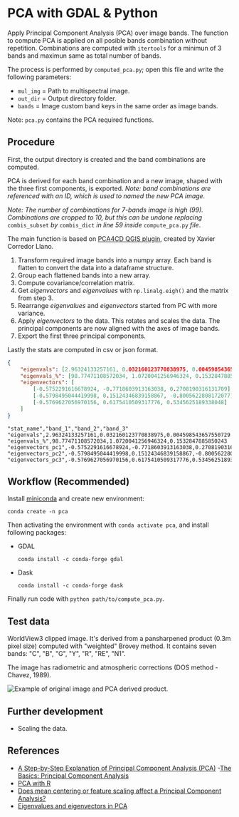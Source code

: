 # PCA with GDAL & Python

Apply Principal Component Analysis (PCA) over image bands. The function to
compute PCA is applied on all posible bands combination without repetition.
Combinations are computed with `itertools` for a minimun of 3 bands and
maximun same as total number of bands.

The process is performed by `computed_pca.py`; open this file and write the
following parameters:

- `mul_img` = Path to multispectral image.
- `out_dir` = Output directory folder.
- `bands`   = Image custom band keys in the same order as image bands.

Note: `pca.py` contains the PCA required functions.

## Procedure

First, the output directory is created and the band combinations are computed.

PCA is derived for each band combination and a new image, shaped with
the three first components, is exported. *Note: band combinations are
referenced with an ID, which is used to named the new PCA image.*

*Note: The number of combinations for 7-bands image is high (99). Combinations
are cropped to 10, but this can be undone replacing* `combis_subset` *by*
`combis_dict` *in line 59 inside* `compute_pca.py` *file*.

The main function is based on
[PCA4CD QGIS plugin](https://github.com/SMByC/PCA4CD/blob/master/core/pca_dask_gdal.py),
created by Xavier Corredor Llano.

1. Transform required image bands into a numpy array. Each band is flatten to
convert the data into a dataframe structure.
2. Group each flattened bands into a new array.
3. Compute covariance/correlation matrix.
4. Get *eigenvectors* and *eigenvalues* with `np.linalg.eigh()` and the matrix
from step 3.
5. Rearrange *eigenvalues* and *eigenvectors* started from PC with more
variance.
6. Apply *eigenvectors* to the data. This rotates and scales the data.
The principal components are now aligned with the axes of image bands.
7. Export the first three principal components.

Lastly the stats are computed in csv or json format.

```json
{
    "eigenvals": [2.96324133257161, 0.032160123770838975, 0.004598543657550729], 
    "eigenvals_%": [98.77471108572034, 1.0720041256946324, 0.1532847885850243], 
    "eigenvectors": [
        [-0.5752291616678924, -0.7718603913163038, 0.2708190316131709],
        [-0.5798495044419998, 0.15124346839158867, -0.8005622808172077],
        [-0.5769627056970156, 0.6175410509317776, 0.5345625189338048]
    ]
}
```

```csv
"stat_name","band_1","band_2","band_3"
"eigenvals",2.96324133257161,0.032160123770838975,0.004598543657550729
"eigenvals_%",98.77471108572034,1.0720041256946324,0.1532847885850243
"eigenvectors_pc1",-0.5752291616678924,-0.7718603913163038,0.2708190316131709
"eigenvectors_pc2",-0.5798495044419998,0.15124346839158867,-0.8005622808172077
"eigenvectors_pc3",-0.5769627056970156,0.6175410509317776,0.5345625189338048
```

## Workflow (Recommended)

Install [miniconda](https://docs.conda.io/en/latest/miniconda.html) and
create new environment:

```
conda create -n pca
```

Then activating the environment with `conda activate pca`, and install
following packages:

- GDAL
    ```
    conda install -c conda-forge gdal
    ```
- Dask
    ```
    conda install -c conda-forge dask
    ```

Finally run code with `python path/to/compute_pca.py`.

## Test data

WorldView3 clipped image. It's derived from a pansharpened product
(0.3m pixel size) computed with "weighted" Brovey method. It contains 
seven bands: "C", "B", "G", "Y", "R", "RE", "N1".

The image has radiometric and atmospheric corrections (DOS method - Chavez, 1989).

![Example of original image and PCA derived product.](data-example.png)

## Further development

- Scaling the data.

## References

- [A Step-by-Step Explanation of Principal Component Analysis (PCA)](https://builtin.com/data-science/step-step-explanation-principal-component-analysis)
-[The Basics: Principal Component Analysis](https://towardsdatascience.com/the-basics-principal-component-analysis-83c270f1a73c?gi=84c269d8c697)
- [PCA with R](https://www.datacamp.com/community/tutorials/pca-analysis-r)
- [Does mean centering or feature scaling affect a Principal Component Analysis?](https://sebastianraschka.com/faq/docs/pca-scaling.html)
- [Eigenvalues and eigenvectors in PCA](https://towardsdatascience.com/eigenvalues-and-eigenvectors-378e851bf372)
